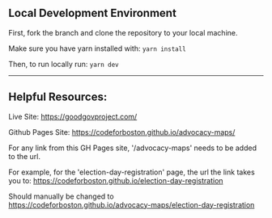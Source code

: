 ## Local Development Environment

First, fork the branch and clone the repository to your local machine.

Make sure you have yarn installed with:
`yarn install`

Then, to run locally run: 
`yarn dev`

--- 

## Helpful Resources:
Live Site:
https://goodgovproject.com/

Github Pages Site:
https://codeforboston.github.io/advocacy-maps/  

For any link from this GH Pages site, '/advocacy-maps' needs to be added to the url.

For example, for the 'election-day-registration' page, the url the link takes you to:
https://codeforboston.github.io/election-day-registration  
  
Should manually be changed to  
https://codeforboston.github.io/advocacy-maps/election-day-registration

